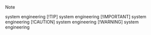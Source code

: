 > [!NOTE]
> system engineering
> [!TIP]
> system engineering
> [!IMPORTANT]
> system engineering
> [!CAUTION]
> system engineering
> [!WARNING]
> system engineering
